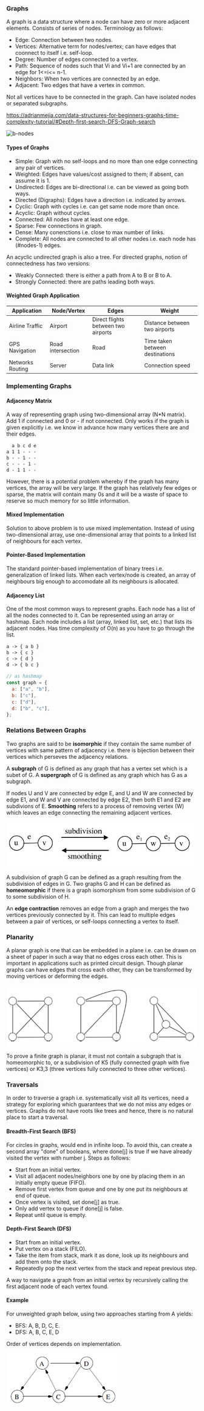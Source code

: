 ### Graphs

A graph is a data structure where a node can have zero or more adjacent elements. Consists of series of nodes. Terminology as follows:

- Edge: Connection between two nodes.
- Vertices: Alternative term for nodes/vertex; can have edges that coonnect to itself i.e. self-loop.
- Degree: Number of edges connected to a vertex.
- Path: Sequence of nodes such that Vi and Vi+1 are connected by an edge for 1<=i<= n-1.
- Neighbors: When two vertices are connected by an edge.
- Adjacent: Two edges that have a vertex in common.

Not all vertices have to be connected in the graph. Can have isolated nodes or separated subgraphs.

https://adrianmejia.com/data-structures-for-beginners-graphs-time-complexity-tutorial/#Depth-first-search-DFS-Graph-search

![b-nodes](../images/graphs.PNG)

#### Types of Graphs

- Simple: Graph with no self-loops and no more than one edge connecting any pair of vertices.
- Weighted: Edges have values/cost assigned to them; if absent, can assume it is 1.
- Undirected: Edges are bi-directional i.e. can be viewed as going both ways.
- Directed (Digraphs): Edges have a direction i.e. indicated by arrows.
- Cyclic: Graph with cycles i.e. can get same node more than once.
- Acyclic: Graph without cycles.
- Connected: All nodes have at least one edge.
- Sparse: Few connections in graph.
- Dense: Many conenctions i.e. close to max number of links.
- Complete: All nodes are connected to all other nodes i.e. each node has (#nodes-1) edges.

An acyclic undirected graph is also a tree. For directed graphs, notion of connectedness has two versions:

- Weakly Connected: there is either a path from A to B or B to A.
- Strongly Connected: there are paths leading both ways.

#### Weighted Graph Application

| Application      | Node/Vertex       | Edges                               | Weight                          |
| ---------------- | ----------------- | ----------------------------------- | ------------------------------- |
| Airline Traffic  | Airport           | Direct flights between two airports | Distance between two airports   |
| GPS Navigation   | Road intersection | Road                                | Time taken between destinations |
| Networks Routing | Server            | Data link                           | Connection speed                |

### Implementing Graphs

#### Adjacency Matrix

A way of representing graph using two-dimensional array (N\*N matrix). Add 1 if connected and 0 or - if not connected. Only works if the graph is given explicitly i.e. we know in advance how many vertices there are and their edges.

```
  a b c d e
a 1 1 - - -
b - - 1 - -
c - - - 1 -
d - 1 1 - -
```

However, there is a potential problem whereby if the graph has many vertices, the array will be very large. If the graph has relatively few edges or sparse, the matrix will contain many 0s and it will be a waste of space to reserve so much memory for so little information.

#### Mixed Implementation

Solution to above problem is to use mixed implementation. Instead of using two-dimensional array, use one-dimensional array that points to a linked list of neighbours for each vertex.

#### Pointer-Based Implementation

The standard pointer-based implementation of binary trees i.e. generalization of linked lists. When each vertex/node is created, an array of neighbours big enough to accomodate all its neighbours is allocated.

#### Adjacency List

One of the most common ways to represent graphs. Each node has a list of all the nodes connected to it. Can be represented using an array or hashmap. Each node includes a list (array, linked list, set, etc.) that lists its adjacent nodes. Has time complexity of O(n) as you have to go through the list.

```
a -> { a b }
b -> { c }
c -> { d }
d -> { b c }
```

```js
// as hashmap
const graph = {
  a: ["a", "b"],
  b: ["c"],
  c: ["d"],
  d: ["b", "c"],
};
```

### Relations Between Graphs

Two graphs are said to be **isomorphic** if they contain the same number of vertices with same pattern of adjacency i.e. there is bijection between their vertices which perseves the adjacency relations.

A **subgraph** of G is defined as any graph that has a vertex set which is a subet of G. A **supergraph** of G is defined as any graph which has G as a subgraph.

If nodes U and V are connected by edge E, and U and W are connected by edge E1, and W and V are connected by edge E2, then both E1 and E2 are subdivions of E. **Smoothing** refers to a process of removing vertex (W) which leaves an edge connecting the remaining adjacent vertices.

![b-nodes](../../images/subdivision.PNG)

A subdivision of graph G can be defined as a graph resulting from the subdivision of edges in G. Two graphs G and H can be defined as **homeomorphic** if there is a graph isomorphism from some subdivision of G to some subdivision of H.

An **edge contraction** removes an edge from a graph and merges the two vertices previously connected by it. This can lead to multiple edges between a pair of vertices, or self-loops connecting a vertex to itself.

### Planarity

A planar graph is one that can be embedded in a plane i.e. can be drawn on a sheet of paper in such a way that no edges cross each other. This is important in applications such as printed circuit design. Though planar graphs can have edges that cross each other, they can be transformed by moving vertices or deforming the edges.

![b-nodes](../../images/planar.PNG)

To prove a finite graph is planar, it must not contain a subgraph that is homeomorphic to, or a subdivision of K5 (fully connected graph with five vertices) or K3,3 (three vertices fully connected to three other vertices).

### Traversals

In order to traverse a graph i.e. systematically visit all its vertices, need a strategy for exploring which guarantees that we do not miss any edges or vertices. Graphs do not have roots like trees and hence, there is no natural place to start a traversal.

#### Breadth-First Search (BFS)

For circles in graphs, would end in infinite loop. To avoid this, can create a second array "done" of booleans, where done[j] is true if we have already visited the vertex with number j. Steps as follows:

- Start from an initial vertex.
- Visit all adjacent nodes/neighbors one by one by placing them in an initially empty queue (FIFO).
- Remove first vertex from queue and one by one put its neighbours at end of queue.
- Once vertex is visited, set done[j] as true.
- Only add vertex to queue if done[j] is false.
- Repeat until queue is empty.

#### Depth-First Search (DFS)

- Start from an initial vertex.
- Put vertex on a stack (FILO).
- Take the item from stack, mark it as done, look up its neighbours and add them onto the stack.
- Repeatedly pop the next vertex from the stack and repeat previous step.

A way to navigate a graph from an initial vertex by recursively calling the first adjacent node of each vertex found.

#### Example

For unweighted graph below, using two approaches starting from A yields:

- BFS: A, B, D, C, E.
- DFS: A, B, C, E, D

Order of vertices depends on implementation.

![b-nodes](../../images/unweighted-graph.PNG)
